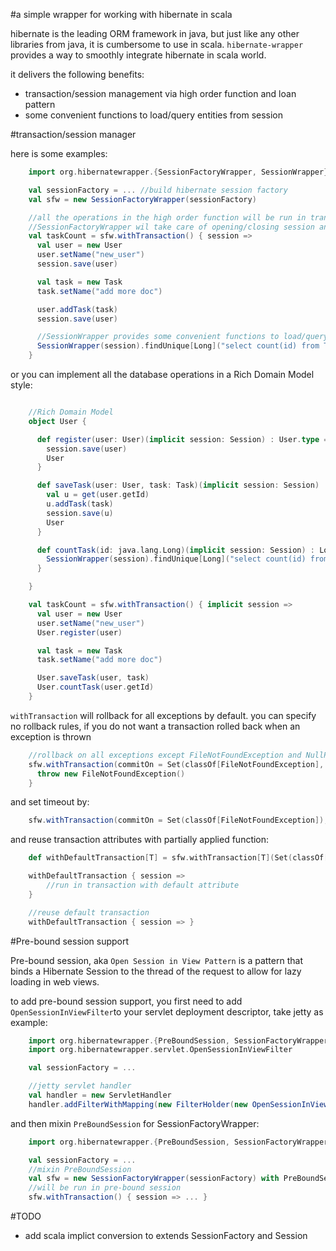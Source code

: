 #a simple wrapper for working with hibernate in scala

hibernate is the leading ORM framework in java, but just like any other libraries from java, it is cumbersome to use in scala. `hibernate-wrapper` provides a way to smoothly integrate hibernate in scala world.

it delivers the following benefits:

* transaction/session management via high order function and loan pattern 
* some convenient functions to load/query entities from session

#transaction/session manager

here is some examples:

```scala
    import org.hibernatewrapper.{SessionFactoryWrapper, SessionWrapper}

    val sessionFactory = ... //build hibernate session factory
    val sfw = new SessionFactoryWrapper(sessionFactory)

    //all the operations in the high order function will be run in transaction
    //SessionFactoryWrapper wil take care of opening/closing session and starting/committing transaction
    val taskCount = sfw.withTransaction() { session =>
      val user = new User
      user.setName("new_user")
      session.save(user)

      val task = new Task
      task.setName("add more doc")

      user.addTask(task)
      session.save(user)

      //SessionWrapper provides some convenient functions to load/query entities 
      SessionWrapper(session).findUnique[Long]("select count(id) from Task where user = ?", user)
    }
```

or you can implement all the database operations in a Rich Domain Model style:

```scala

    //Rich Domain Model
    object User {

      def register(user: User)(implicit session: Session) : User.type = {
        session.save(user)
        User
      }

      def saveTask(user: User, task: Task)(implicit session: Session) : User.type = {
        val u = get(user.getId)
        u.addTask(task)
        session.save(u)
        User
      }

      def countTask(id: java.lang.Long)(implicit session: Session) : Long = {
        SessionWrapper(session).findUnique[Long]("select count(id) from Task where user.id = ?", id)
      }

    }

    val taskCount = sfw.withTransaction() { implicit session =>
      val user = new User
      user.setName("new_user")
      User.register(user)

      val task = new Task
      task.setName("add more doc")

      User.saveTask(user, task)
      User.countTask(user.getId)
    }
```

`withTransaction` will rollback for all exceptions by default. you can specify no rollback rules, if you do not want a transaction rolled back when an exception is thrown

```scala
    //rollback on all exceptions except FileNotFoundException and NullPointerException
    sfw.withTransaction(commitOn = Set(classOf[FileNotFoundException], classOf[NullPointerException])) { session =>
      throw new FileNotFoundException()
    }
```

and set timeout by:

```scala
    sfw.withTransaction(commitOn = Set(classOf[FileNotFoundException]), timeout = 3) { session => }
```

and reuse transaction attributes with partially applied function:

```scala
    def withDefaultTransaction[T] = sfw.withTransaction[T](Set(classOf[RuntimeException]), 3)(_ : Session => T)

    withDefaultTransaction { session =>
        //run in transaction with default attribute
    }

    //reuse default transaction
    withDefaultTransaction { session => }
```

#Pre-bound session support

Pre-bound session, aka `Open Session in View Pattern` is a pattern that binds a Hibernate Session to the thread of the request to allow for lazy loading in web views.

to add pre-bound session support, you first need to add `OpenSessionInViewFilter`to your servlet deployment descriptor, take jetty as example:

```scala
    import org.hibernatewrapper.{PreBoundSession, SessionFactoryWrapper}
    import org.hibernatewrapper.servlet.OpenSessionInViewFilter

    val sessionFactory = ...

    //jetty servlet handler
    val handler = new ServletHandler
    handler.addFilterWithMapping(new FilterHolder(new OpenSessionInViewFilter(sf)), "/*", FilterMapping.ALL)
```

and then mixin `PreBoundSession` for SessionFactoryWrapper:

```scala
    import org.hibernatewrapper.{PreBoundSession, SessionFactoryWrapper}

    val sessionFactory = ...
    //mixin PreBoundSession 
    val sfw = new SessionFactoryWrapper(sessionFactory) with PreBoundSession
    //will be run in pre-bound session
    sfw.withTransaction() { session => ... }
```

#TODO

* add scala implict conversion to extends SessionFactory and Session

